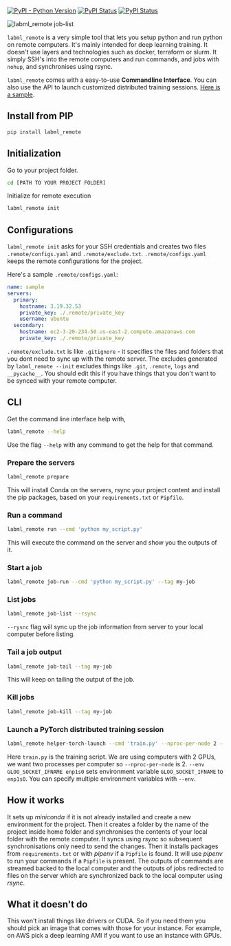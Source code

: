 [![PyPI - Python Version](https://badge.fury.io/py/labml-remote.svg)](https://badge.fury.io/py/labml-remote)
[![PyPI Status](https://pepy.tech/badge/labml_remote)](https://pepy.tech/project/labml_remote)
[![PyPI Status](https://img.shields.io/badge/slack-chat-green.svg?logo=slack)](https://join.slack.com/t/labforml/shared_invite/zt-egj9zvq9-Dl3hhZqobexgT7aVKnD14g/)

![labml_remote job-list](https://github.com/lab-ml/remote/raw/master/notes/ddp-job-list.png)

`labml_remote` is a very simple tool that lets you setup python and run python on remote computers.
It's mainly intended for deep learning training.
It doesn't use layers and technologies such as docker, terraform or slurm.
It simply SSH's into the remote computers and run commands, and jobs with `nohup`,
 and synchronises using rsync.
 
`labml_remote` comes with a easy-to-use **Commandline Interface**.
You can also use the API to launch 
customized distributed training sessions.
[Here is a sample](https://github.com/lab-ml/remote/blob/master/sample/api_sample.py).

## Install from PIP

```bash
pip install labml_remote
```

## Initialization

Go to your project folder.

```bash
cd [PATH TO YOUR PROJECT FOLDER]
```

Initialize for remote execution
```bash
labml_remote init
```


## Configurations

`labml_remote init` asks for your SSH credentials and creates two files `.remote/configs.yaml`
and `.remote/exclude.txt`.
`.remote/configs.yaml` keeps the remote configurations for the project.

Here's a sample `.remote/configs.yaml`:

```yaml
name: sample
servers:
  primary:
    hostname: 3.19.32.53
    private_key: ./.remote/private_key
    username: ubuntu
  secondary:
    hostname: ec2-3-20-234-50.us-east-2.compute.amazonaws.com
    private_key: ./.remote/private_key
```

`.remote/exclude.txt` is like `.gitignore` - it specifies the files and folders that you dont need
to sync up with the remote server. The excludes generated by `labml_remote --init` excludes
things like `.git`, `.remote`, `logs` and `__pycache__`.
You should edit this if you have things that you don't want to be synced with your remote computer.

## CLI

Get the command line interface help with,

```bash
labml_remote --help
```

Use the flag `--help` with any command to get the help for that command.

### Prepare the servers

```bash
labml_remote prepare
```

This will install Conda on the servers, rsync your project content and install the pip packages,
based on your `requirements.txt` or `Pipfile`.

### Run a command

```bash
labml_remote run --cmd 'python my_script.py'
```

This will execute the command on the server and show you the outputs of it.

### Start a job

```bash
labml_remote job-run --cmd 'python my_script.py' --tag my-job
```

### List jobs

```bash
labml_remote job-list --rsync
```

`--rysnc` flag will sync up the job information from server to your local computer before
listing.

### Tail a job output

```bash
labml_remote job-tail --tag my-job
```

This will keep on tailing the output of the job.

### Kill jobs

```bash
labml_remote job-kill --tag my-job
```

### Launch a PyTorch distributed training session

```bash
labml_remote helper-torch-launch --cmd 'train.py' --nproc-per-node 2 --env GLOO_SOCKET_IFNAME enp1s0
```
Here `train.py` is the training script. We are using computers  with 2 GPUs, we want two processes per computer
so `--nproc-per-node` is 2. `--env GLOO_SOCKET_IFNAME enp1s0` sets environment variable `GLOO_SOCKET_IFNAME` to
`enp1s0`. You can specify multiple environment variables with `--env`.

## How it works

It sets up *miniconda* if it is not already installed and create a new environment for the project.
Then it creates a folder by the name of the project inside home folder and synchronises the contents
of your local folder with the remote computer.
It syncs using *rsync* so subsequent synchronisations only need to send the changes.
Then it installs packages from `requirements.txt` or with *pipenv* if a `Pipfile` is found.
It will use *pipenv* to run your commands if a `Pipfile` is present.
The outputs of commands are streamed backed to the local computer and the outputs of jobs redirected to
files on the server which are synchronized back to the local computer using *rsync*.

## What it doesn't do

This won't install things like drivers or CUDA. So if you need them you should pick an
image that comes with those for your instance. For example, on AWS pick a deep learning
AMI if you want to use an instance with GPUs.
